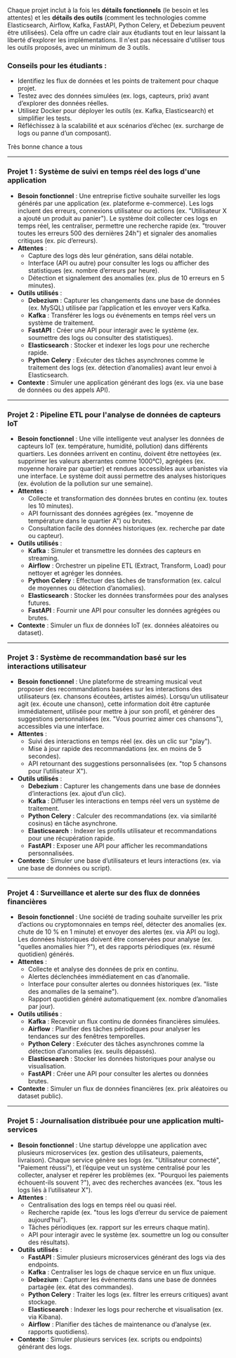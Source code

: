 Chaque projet inclut à la fois les **détails fonctionnels** (le besoin et les attentes) et les **détails des outils** (comment les technologies comme Elasticsearch, Airflow, Kafka, FastAPI, Python Celery, et Debezium peuvent être utilisées). 
Cela offre un cadre clair aux étudiants tout en leur laissant la liberté d’explorer les implémentations. Il n'est pas nécessaire d'utiliser tous les outils proposés, avec un minimum de 3 outils. 

### Conseils pour les étudiants :
- Identifiez les flux de données et les points de traitement pour chaque projet.
- Testez avec des données simulées (ex. logs, capteurs, prix) avant d’explorer des données réelles.
- Utilisez Docker pour déployer les outils (ex. Kafka, Elasticsearch) et simplifier les tests.
- Réfléchissez à la scalabilité et aux scénarios d’échec (ex. surcharge de logs ou panne d’un composant).

Très bonne chance a tous

---

### Projet 1 : Système de suivi en temps réel des logs d'une application
- **Besoin fonctionnel** : Une entreprise fictive souhaite surveiller les logs générés par une application (ex. plateforme e-commerce). Les logs incluent des erreurs, connexions utilisateur ou actions (ex. "Utilisateur X a ajouté un produit au panier"). Le système doit collecter ces logs en temps réel, les centraliser, permettre une recherche rapide (ex. "trouver toutes les erreurs 500 des dernières 24h") et signaler des anomalies critiques (ex. pic d’erreurs).
- **Attentes** :
  - Capture des logs dès leur génération, sans délai notable.
  - Interface (API ou autre) pour consulter les logs ou afficher des statistiques (ex. nombre d’erreurs par heure).
  - Détection et signalement des anomalies (ex. plus de 10 erreurs en 5 minutes).
- **Outils utilisés** :
  - **Debezium** : Capturer les changements dans une base de données (ex. MySQL) utilisée par l’application et les envoyer vers Kafka.
  - **Kafka** : Transférer les logs ou événements en temps réel vers un système de traitement.
  - **FastAPI** : Créer une API pour interagir avec le système (ex. soumettre des logs ou consulter des statistiques).
  - **Elasticsearch** : Stocker et indexer les logs pour une recherche rapide.
  - **Python Celery** : Exécuter des tâches asynchrones comme le traitement des logs (ex. détection d’anomalies) avant leur envoi à Elasticsearch.
- **Contexte** : Simuler une application générant des logs (ex. via une base de données ou des appels API).

---

### Projet 2 : Pipeline ETL pour l'analyse de données de capteurs IoT
- **Besoin fonctionnel** : Une ville intelligente veut analyser les données de capteurs IoT (ex. température, humidité, pollution) dans différents quartiers. Les données arrivent en continu, doivent être nettoyées (ex. supprimer les valeurs aberrantes comme 1000°C), agrégées (ex. moyenne horaire par quartier) et rendues accessibles aux urbanistes via une interface. Le système doit aussi permettre des analyses historiques (ex. évolution de la pollution sur une semaine).
- **Attentes** :
  - Collecte et transformation des données brutes en continu (ex. toutes les 10 minutes).
  - API fournissant des données agrégées (ex. "moyenne de température dans le quartier A") ou brutes.
  - Consultation facile des données historiques (ex. recherche par date ou capteur).
- **Outils utilisés** :
  - **Kafka** : Simuler et transmettre les données des capteurs en streaming.
  - **Airflow** : Orchestrer un pipeline ETL (Extract, Transform, Load) pour nettoyer et agréger les données.
  - **Python Celery** : Effectuer des tâches de transformation (ex. calcul de moyennes ou détection d’anomalies).
  - **Elasticsearch** : Stocker les données transformées pour des analyses futures.
  - **FastAPI** : Fournir une API pour consulter les données agrégées ou brutes.
- **Contexte** : Simuler un flux de données IoT (ex. données aléatoires ou dataset).

---

### Projet 3 : Système de recommandation basé sur les interactions utilisateur
- **Besoin fonctionnel** : Une plateforme de streaming musical veut proposer des recommandations basées sur les interactions des utilisateurs (ex. chansons écoutées, artistes aimés). Lorsqu’un utilisateur agit (ex. écoute une chanson), cette information doit être capturée immédiatement, utilisée pour mettre à jour son profil, et générer des suggestions personnalisées (ex. "Vous pourriez aimer ces chansons"), accessibles via une interface.
- **Attentes** :
  - Suivi des interactions en temps réel (ex. dès un clic sur "play").
  - Mise à jour rapide des recommandations (ex. en moins de 5 secondes).
  - API retournant des suggestions personnalisées (ex. "top 5 chansons pour l’utilisateur X").
- **Outils utilisés** :
  - **Debezium** : Capturer les changements dans une base de données d’interactions (ex. ajout d’un clic).
  - **Kafka** : Diffuser les interactions en temps réel vers un système de traitement.
  - **Python Celery** : Calculer des recommandations (ex. via similarité cosinus) en tâche asynchrone.
  - **Elasticsearch** : Indexer les profils utilisateur et recommandations pour une récupération rapide.
  - **FastAPI** : Exposer une API pour afficher les recommandations personnalisées.
- **Contexte** : Simuler une base d’utilisateurs et leurs interactions (ex. via une base de données ou script).

---

### Projet 4 : Surveillance et alerte sur des flux de données financières
- **Besoin fonctionnel** : Une société de trading souhaite surveiller les prix d’actions ou cryptomonnaies en temps réel, détecter des anomalies (ex. chute de 10 % en 1 minute) et envoyer des alertes (ex. via API ou log). Les données historiques doivent être conservées pour analyse (ex. "quelles anomalies hier ?"), et des rapports périodiques (ex. résumé quotidien) générés.
- **Attentes** :
  - Collecte et analyse des données de prix en continu.
  - Alertes déclenchées immédiatement en cas d’anomalie.
  - Interface pour consulter alertes ou données historiques (ex. "liste des anomalies de la semaine").
  - Rapport quotidien généré automatiquement (ex. nombre d’anomalies par jour).
- **Outils utilisés** :
  - **Kafka** : Recevoir un flux continu de données financières simulées.
  - **Airflow** : Planifier des tâches périodiques pour analyser les tendances sur des fenêtres temporelles.
  - **Python Celery** : Exécuter des tâches asynchrones comme la détection d’anomalies (ex. seuils dépassés).
  - **Elasticsearch** : Stocker les données historiques pour analyse ou visualisation.
  - **FastAPI** : Créer une API pour consulter les alertes ou données brutes.
- **Contexte** : Simuler un flux de données financières (ex. prix aléatoires ou dataset public).

---

### Projet 5 : Journalisation distribuée pour une application multi-services
- **Besoin fonctionnel** : Une startup développe une application avec plusieurs microservices (ex. gestion des utilisateurs, paiements, livraison). Chaque service génère ses logs (ex. "Utilisateur connecté", "Paiement réussi"), et l’équipe veut un système centralisé pour les collecter, analyser et repérer les problèmes (ex. "Pourquoi les paiements échouent-ils souvent ?"), avec des recherches avancées (ex. "tous les logs liés à l’utilisateur X").
- **Attentes** :
  - Centralisation des logs en temps réel ou quasi réel.
  - Recherche rapide (ex. "tous les logs d’erreur du service de paiement aujourd’hui").
  - Tâches périodiques (ex. rapport sur les erreurs chaque matin).
  - API pour interagir avec le système (ex. soumettre un log ou consulter des résultats).
- **Outils utilisés** :
  - **FastAPI** : Simuler plusieurs microservices générant des logs via des endpoints.
  - **Kafka** : Centraliser les logs de chaque service en un flux unique.
  - **Debezium** : Capturer les événements dans une base de données partagée (ex. état des commandes).
  - **Python Celery** : Traiter les logs (ex. filtrer les erreurs critiques) avant stockage.
  - **Elasticsearch** : Indexer les logs pour recherche et visualisation (ex. via Kibana).
  - **Airflow** : Planifier des tâches de maintenance ou d’analyse (ex. rapports quotidiens).
- **Contexte** : Simuler plusieurs services (ex. scripts ou endpoints) générant des logs.
